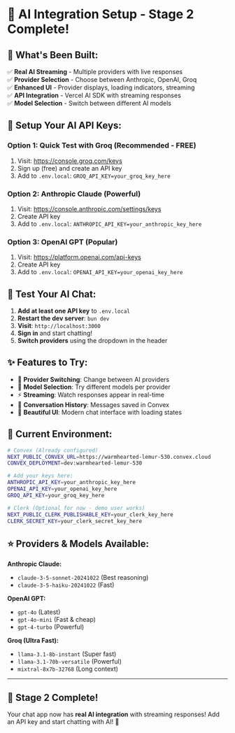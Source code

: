 # 🤖 AI Integration Setup - Stage 2 Complete!

## **🎉 What's Been Built:**

✅ **Real AI Streaming** - Multiple providers with live responses  
✅ **Provider Selection** - Choose between Anthropic, OpenAI, Groq  
✅ **Enhanced UI** - Provider displays, loading indicators, streaming  
✅ **API Integration** - Vercel AI SDK with streaming responses  
✅ **Model Selection** - Switch between different AI models

## **🔧 Setup Your AI API Keys:**

### **Option 1: Quick Test with Groq (Recommended - FREE)**

1. Visit: https://console.groq.com/keys
2. Sign up (free) and create an API key
3. Add to `.env.local`: `GROQ_API_KEY=your_groq_key_here`

### **Option 2: Anthropic Claude (Powerful)**

1. Visit: https://console.anthropic.com/settings/keys
2. Create API key
3. Add to `.env.local`: `ANTHROPIC_API_KEY=your_anthropic_key_here`

### **Option 3: OpenAI GPT (Popular)**

1. Visit: https://platform.openai.com/api-keys
2. Create API key
3. Add to `.env.local`: `OPENAI_API_KEY=your_openai_key_here`

## **🚀 Test Your AI Chat:**

1. **Add at least one API key** to `.env.local`
2. **Restart the dev server**: `bun dev`
3. **Visit**: `http://localhost:3000`
4. **Sign in** and start chatting!
5. **Switch providers** using the dropdown in the header

## **✨ Features to Try:**

- 🔄 **Provider Switching**: Change between AI providers
- 🎯 **Model Selection**: Try different models per provider
- ⚡ **Streaming**: Watch responses appear in real-time
- 💬 **Conversation History**: Messages saved in Convex
- 🎨 **Beautiful UI**: Modern chat interface with loading states

## **🔧 Current Environment:**

```bash
# Convex (Already configured)
NEXT_PUBLIC_CONVEX_URL=https://warmhearted-lemur-530.convex.cloud
CONVEX_DEPLOYMENT=dev:warmhearted-lemur-530

# Add your keys here:
ANTHROPIC_API_KEY=your_anthropic_key_here
OPENAI_API_KEY=your_openai_key_here
GROQ_API_KEY=your_groq_key_here

# Clerk (Optional for now - demo user works)
NEXT_PUBLIC_CLERK_PUBLISHABLE_KEY=your_clerk_key_here
CLERK_SECRET_KEY=your_clerk_secret_key_here
```

## **⭐ Providers & Models Available:**

**Anthropic Claude:**

- `claude-3-5-sonnet-20241022` (Best reasoning)
- `claude-3-5-haiku-20241022` (Fast)

**OpenAI GPT:**

- `gpt-4o` (Latest)
- `gpt-4o-mini` (Fast & cheap)
- `gpt-4-turbo` (Powerful)

**Groq (Ultra Fast):**

- `llama-3.1-8b-instant` (Super fast)
- `llama-3.1-70b-versatile` (Powerful)
- `mixtral-8x7b-32768` (Long context)

---

## **🎊 Stage 2 Complete!**

Your chat app now has **real AI integration** with streaming responses! Add an API key and start chatting with AI! 🚀
